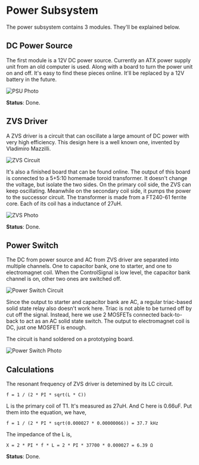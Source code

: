 # Power Subsystem

The power subsystem contains 3 modules. They'll be explained below.

## DC Power Source

The first module is a 12V DC power source. Currently an ATX power supply unit from an old computer is used. Along with a board to turn the power unit on and off. It's easy to find these pieces online. It'll be replaced by a 12V battery in the future.

![PSU Photo](Img/PsuPhoto.jpg)

**Status**: Done.

## ZVS Driver

A ZVS driver is a circuit that can oscillate a large amount of DC power with very high efficiency. This design here is a well known one, invented by Vladimiro Mazzilli.

![ZVS Circuit](Img/ZvsCircuit.png)

It's also a finished board that can be found online. The output of this board is connected to a 5+5:10 homemade toroid transformer. It doesn't change the voltage, but isolate the two sides. On the primary coil side, the ZVS can keep oscillating. Meanwhile on the secondary coil side, it pumps the power to the successor circuit. The transformer is made from a FT240-61 ferrite core. Each of its coil has a inductance of 27uH.

![ZVS Photo](Img/ZvsPhoto.jpg)

**Status**: Done.

## Power Switch

The DC from power source and AC from ZVS driver are separated into multiple channels. One to capacitor bank, one to starter, and one to electromagnet coil. When the ControlSignal is low level, the capacitor bank channel is on, other two ones are switched off.

![Power Switch Circuit](Img/PowerSwitchCircuit.png)

Since the output to starter and capacitor bank are AC, a regular triac-based solid state relay also doesn't work here. Triac is not able to be turned off by cut off the signal. Instead, here we use 2 MOSFETs connected back-to-back to act as an AC solid state switch. The output to electromagnet coil is DC, just one MOSFET is enough.

The circuit is hand soldered on a prototyping board.

![Power Switch Photo](Img/PowerSwitchPhoto.jpg)

## Calculations

The resonant frequency of ZVS driver is detemined by its LC circuit.

`f = 1 / (2 * PI * sqrt(L * C))`

L is the primary coil of T1. It's measured as 27uH. And C here is 0.66uF. Put them into the equation, we have,

`f = 1 / (2 * PI * sqrt(0.000027 * 0.00000066)) = 37.7 kHz`

The impedance of the L is,

`X = 2 * PI * f * L = 2 * PI * 37700 * 0.000027 = 6.39 Ω`

**Status**: Done.
